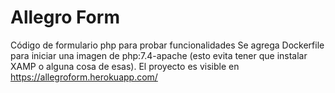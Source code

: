 # Allegro Form
Código de formulario php para probar funcionalidades
Se agrega Dockerfile para iniciar una imagen de php:7.4-apache (esto evita tener que instalar XAMP o alguna cosa de esas).
El proyecto es visible en https://allegroform.herokuapp.com/
